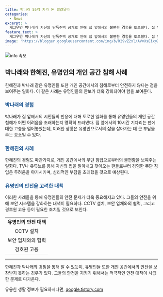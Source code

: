```yaml
---
title: 박나래 55억 자가 돈 빌려달라
categories:
  - News
excerpt: >
  개그우먼 박나래가 자신의 단독주택 공개로 인해 집 앞에서의 불편한 경험을 토로했다. 집 앞에서의 관측과 도청으로부터 고충을 털어놓았으며, 지인인 줄 안다며 문을 열어준 적도 있다고 전했다. 한편, 모델 한혜진도 개인 공간 침해를 고발하며 CCTV와 보안 시설을 강화했다. 여성 연예인의 개인 공간 침해에 대한 이야기가 화제가 되고 있다.
feature_text: >
  개그우먼 박나래가 자신의 단독주택 공개로 인해 집 앞에서의 불편한 경험을 토로했다. 집 앞에서의 관측과 도청으로부터 고충을 털어놓았으며, 지인인 줄 안다며 문을 열어준 적도 있다고 전했다. 한편, 모델 한혜진도 개인 공간 침해를 고발하며 CCTV와 보안 시설을 강화했다. 여성 연예인의 개인 공간 침해에 대한 이야기가 화제가 되고 있다.
image: 'https://blogger.googleusercontent.com/img/b/R29vZ2xl/AVvXsEixyZcFfHzMRdzZMjFBmAUKJYCLCGyLL1o632UiGVXcaFdKo_bkvkuCioo0uUKlGfBVcT3P84aROyZIXSBEx3Aw5nCQ3pTgDom1WDC4m8eifvWiAmWEEVb4x6G_l8C0QH225ldMjyaFvpxGEBGNO37VmDTDMHGhJPq73UglMfDca1-0aw/s1600/blogspot.png'
---
```


<p><img src="https://blogger.googleusercontent.com/img/b/R29vZ2xl/AVvXsEixyZcFfHzMRdzZMjFBmAUKJYCLCGyLL1o632UiGVXcaFdKo_bkvkuCioo0uUKlGfBVcT3P84aROyZIXSBEx3Aw5nCQ3pTgDom1WDC4m8eifvWiAmWEEVb4x6G_l8C0QH225ldMjyaFvpxGEBGNO37VmDTDMHGhJPq73UglMfDca1-0aw/s1600/blogspot.png" alt="info 속보" /></p>

<h2 data-ke-size="size26">박나래와 한혜진, 유명인의 개인 공간 침해 사례</h2>

<p data-ke-size="size16">한혜진과 박나래 같은 유명인들 또한 개인 공간에서의 침해로부터 안전하지 않다는 점을 보여주는 일화다. 이 같은 사례는 유명인들의 안보가 더욱 강화되어야 함을 보여준다.</p>

<h3><b><span style="color: #1a5490;">박나래의 경험</span></b></h3>

<p data-ke-size="size16">박나래가 집 앞에서의 시민들의 반응에 대해 토로한 일화를 통해 유명인들의 개인 공간 침해가 어떤 어려움을 초래하는지 명확히 드러냈다. 집 앞에서의 10시간 기다리는 팬에 대한 고충을 털어놓았는데, 이러한 상황은 유명인으로서의 삶을 살아가는 데 큰 부담을 주는 요소일 수 있다.</p>

<h3><b><span style="color: #1a5490;">한혜진의 사례</span></b></h3>

<p data-ke-size="size16">한혜진의 경험도 마찬가지로, 개인 공간에서의 무단 침입으로부터의 불편함을 보여주는 일화다. TV나 유튜브를 통해 자신의 집을 알아내고 찾아오는 팬들로부터 경험한 무단 침입은 두려움을 야기시키며, 심리적인 부담을 초래했을 것으로 예상된다.</p>

<h3><b><span style="color: #1a5490;">유명인의 안전을 고려한 대책</span></b></h3>

<p data-ke-size="size16">이러한 사례들을 통해 유명인들의 안전 문제가 더욱 중요해지고 있다. 그들의 안전을 위해 보안 시스템을 강화하는 대책이 필요하다. CCTV 설치, 보안 업체와의 협력, 그리고 경호원 고용 등이 필요한 조치일 것으로 보인다.</p>

<table>
  <tr>
    <td style="text-align: center; height: 17px;"><b>유명인의 안전 대책</b></td>
  </tr>
  <tr>
    <td style="text-align: center; height: 17px;">CCTV 설치</td>
  </tr>
  <tr>
    <td style="text-align: center; height: 17px;">보안 업체와의 협력</td>
  </tr>
  <tr>
    <td style="text-align: center; height: 17px;">경호원 고용</td>
  </tr>
</table>

<hr>

<p data-ke-size="size16">한혜진과 박나래의 경험을 통해 알 수 있듯이, 유명인들 또한 개인 공간에서의 안전을 보장받지 못하는 경우가 있다. 그들의 안전을 지키기 위해서는 적극적인 안전 대책이 시급한 문제로 다가온다.</p>
유용한 생활 정보가 필요하시다면, <a href="https://qoogle.tistory.com" rel="dofollow">qoogle.tistory.com</a>


